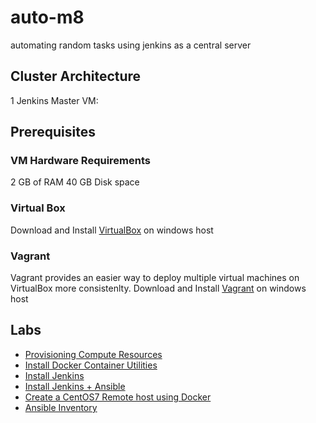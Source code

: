 # auto-m8
automating random tasks using jenkins as a central server

## Cluster Architecture
1  Jenkins Master VM:

## Prerequisites
### VM Hardware Requirements
2 GB of RAM 
40 GB Disk space
### Virtual Box
Download and Install [VirtualBox](https://www.virtualbox.org/wiki/Downloads) on windows host
### Vagrant
Vagrant provides an easier way to deploy multiple virtual machines on VirtualBox more consistenlty.
Download and Install [Vagrant](https://www.vagrantup.com/) on windows host

## Labs

* [Provisioning Compute Resources](docs/01-compute-resources.md)
* [Install Docker Container Utilities](docs/02-setup-docker.md)
* [Install Jenkins](docs/03-install-jenkins.md)
* [Install Jenkins + Ansible](docs/04-install-ansible.md)
* [Create a CentOS7 Remote host using Docker](docs/05-remote-host.md)
* [Ansible Inventory](docs/06-simple-ansible-inventory.md)